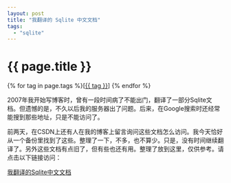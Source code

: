 ```yaml
---
layout: post
title: "我翻译的 Sqlite 中文文档"
tags:
  - "sqlite"
---
```


# {{ page.title }}

<div class="tags">
{% for tag in page.tags %}[<a class="tag" href="/tags.html#{{ tag }}">{{ tag }}</a>] {% endfor %}
</div>


2007年我开始写博客时，曾有一段时间病了不能出门，翻译了一部分Sqlite文档。但遗憾的是，不久以后我的服务器出了问题。后来，在Google搜索时还经常能搜到那些地址，只是不能访问了。

前两天，在CSDN上还有人在我的博客上留言询问这些文档怎么访问。我今天恰好从一个备份里找到了这些。整理了一下，不多，也不算少。只是，没有时间继续翻译了。另外这些文档有点旧了，但有些也还有用。整理了放到这里，仅供参考。请点击以下链接访问：


[我翻译的Sqlite中文文档](/sqlite_docs_3_5_4_zh_CN/docs.html)

